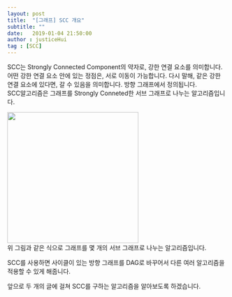 ```yaml
---
layout: post
title:  "[그래프] SCC 개요"
subtitle: ""
date:   2019-01-04 21:50:00
author : justiceHui
tag : [SCC]
---
```


SCC는 Strongly Connected Component의 약자로, 강한 연결 요소를 의미합니다.<br>
어떤 강한 연결 요소 안에 있는 정점은, 서로 이동이 가능합니다. 다시 말해, 같은 강한 연결 요소에 있다면, 갈 수 있음을 의미합니다. 방향 그래프에서 정의됩니다.<br>
SCC알고리즘은 그래프를 Strongly Conneted한 서브 그래프로 나누는 알고리즘입니다.

<img src = "https://i.imgur.com/sL7Lj4x.png" width = "300px"><br>
위 그림과 같은 식으로 그래프를 몇 개의 서브 그래프로 나누는 알고리즘입니다.

SCC를 사용하면 사이클이 있는 방향 그래프를 DAG로 바꾸어서 다른 여러 알고리즘을 적용할 수 있게 해줍니다.

앞으로 두 개의 글에 걸쳐 SCC를 구하는 알고리즘을 알아보도록 하겠습니다.
